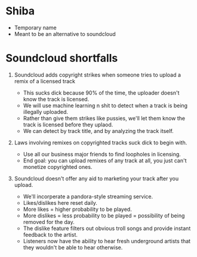 # Shiba
* Temporary name
* Meant to be an alternative to soundcloud

# Soundcloud shortfalls
1. Soundcloud adds copyright strikes when someone tries to upload a remix of a licensed track
	- This sucks dick because 90% of the time, the uploader doesn't know the track is licensed.
	- We will use machine learning n shit to detect when a track is being illegally uploaded.
	- Rather than give them strikes like pussies, we'll let them know the track is licensed before they uplaod.
	- We can detect by track title, and by analyzing the track itself.

2. Laws involving remixes on copyrighted tracks suck dick to begin with.
	- Use all our business major friends to find loopholes in licensing.
	- End goal: you can upload remixes of any track at all, you just can't monetize copyrighted ones.

3. Soundcloud doesn't offer any aid to marketing your track after you upload.
	- We'll incorperate a pandora-style streaming service.
	- Likes/dislikes here reset daily.
	- More likes = higher probability to be played.
	- More dislikes = less probability to be played = possibility of being removed for the day.
	- The dislike feature filters out obvious troll songs and provide instant feedback to the artist.
	- Listeners now have the ability to hear fresh underground artists that they wouldn't be able to hear otherwise.
